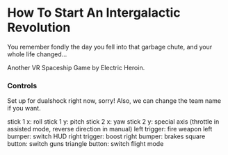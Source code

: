 
How To Start An Intergalactic Revolution
========================================

You remember fondly the day you fell into that garbage chute,
and your whole life changed...

Another VR Spaceship Game by Electric Heroin.

### Controls
Set up for dualshock right now, sorry! 
Also, we can change the team name if you want.

stick 1 x: roll
stick 1 y: pitch
stick 2 x: yaw
stick 2 y: special axis (throttle in assisted mode, reverse direction in manual)
left trigger: fire weapon
left bumper: switch HUD
right trigger: boost
right bumper: brakes
square button: switch guns
triangle button: switch flight mode




